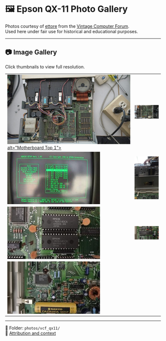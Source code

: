 # 🖼️ Epson QX-11 Photo Gallery

Photos courtesy of [ettore](https://forum.vcfed.org/index.php?members/ettore.63209/) from the [Vintage Computer Forum](https://forum.vcfed.org/index.php?threads/epson-qx-owners-please-join.1209041/post-1382394).  
Used here under fair use for historical and educational purposes.

---

## 📷 Image Gallery

Click thumbnails to view full resolution.

<table>
  <tr>
    <td><a href="qx11_motherboard_top_1.jpeg"><img src="https://github.com/pradavic-1972/epson-qx11-research/blob/main/photos/vcf_qx11/qx11_motherboard_top_1.jpeg?raw=true"> alt="Motherboard Top 1"></a></td>
    <td><a href="qx11_motherboard_top_2.jpeg"><img src="thumb_qx11_motherboard_top_2.jpeg" alt="Motherboard Top 2"></a></td>
  </tr>
  <tr>
    <td><a href="qx11_setup_screen.jpeg"><img src="thumb_qx11_setup_screen.jpeg" alt="Setup Screen"></a></td>
    <td><a href="qx11_motherboard_diskDrive_EPSON_SMD-100.jpeg"><img src="thumb_qx11_motherboard_diskDrive_EPSON_SMD-100.jpeg" alt="Disk Drive SMD-100"></a></td>
  </tr>
  <tr>
    <td><a href="qx11_motherboard_ROM.jpeg"><img src="thumb_qx11_motherboard_ROM.jpeg" alt="ROM Chips"></a></td>
    <td><a href="qx11_motherboard_ucD765AC_Disco_controller.jpeg"><img src="thumb_qx11_motherboard_ucD765AC_Disco_controller.jpeg" alt="Disk Controller D765AC"></a></td>
  </tr>
  <tr>
    <td><a href="qx11_GAFDDC.jpeg"><img src="thumb_qx11_GAFDDC.jpeg" alt="GAFDDC Gate Array"></a></td>
    <td></td>
  </tr>
</table>

---

📂 Folder: `photos/vcf_qx11/`  
📝 [Attribution and context](README.md)
